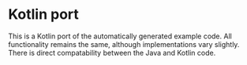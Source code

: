 # Kotlin port

This is a Kotlin port of the automatically generated example code. All functionality
remains the same, although implementations vary slightly. There is direct compatability
between the Java and Kotlin code.